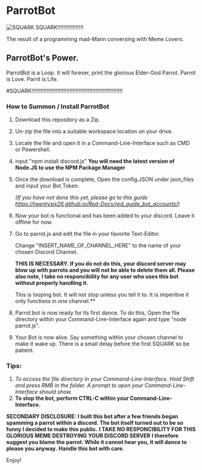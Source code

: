 # ParrotBot
![SQUARK SQUARK!!!!!!!!!!!!!!!!!](https://images.discordapp.net/attachments/334003104137871370/337974684073066496/parrot1.jpg)


The result of a programming mad-Mann conversing with Meme Lovers.

## ParrotBot's Power.
ParrotBot is a Loop. 
It will forever, print the glorious Elder-God Parrot.
Parrot is Love. 
Parrit is Life.

#SQUARK!!!!!!!!!!!!!!!!!!!!!!!!!!!!!!!!!!!!!!!!!!!!!!!!!!!!!!!!!!!!

### How to Summon / Install ParrotBot
1. Download this repository as a Zip.
2. Un-zip the file into a suitable workspace location on your drive.
3. Locate the file and open it in a Command-Line-Interface such as CMD or Powershell. 
4. input "npm install discord.js"
  **You will need the latest version of Node.JS to use the NPM Package Manager**
  
  
5. Once the download is complete, Open the config.JSON under json_files and input your Bot Token.

    _(If you have not done this yet, please go to this guide https://twentysix26.github.io/Red-Docs/red_guide_bot_accounts/)_
    
6. Now your bot is functional and has been added to your discord. Leave it offline for now. 
7. Go to parrot.js and edit the file in your favorite Text-Editor.
 
    Change "INSERT_NAME_OF_CHANNEL_HERE" to the name of your chosen Discord Channel.
    
    **THIS IS NECESSARY. If you do not do this, your discord server may blow up with parrots and you will not be able to delete them all. Please also note, I take no responcibility for any user who uses this bot without properly handling it.**
    
    This is looping bot. It will not stop unless you tell it to. It is imperitive it only functions in one channel.**
   
8. Parrot bot is now ready for its first dance. To do this, Open the file directory within your Command-Line-Interface again and type "node parrot.js".

9. Your Bot is now alive. Say something within your chosen channel to make it wake up. There is a small delay before the first SQUARK so be patient. 

### Tips:
1. _To access the file directory in your Command-Line-Interface. Hold Shift and press RMB in the folder. A prompt to open your Command-Line-Interface should show._
2. **To stop the bot, perform CTRL-C within your Command-Line-Interface.**


**SECONDARY DISCLOSURE:**
**I built this bot after a few friends began spamming a parrot within a discord. The bot itself turned out to be so funny I decided to make this public.**
**I TAKE NO RESPONCIBILITY FOR THIS GLORIOUS MEME DESTROYING YOUR DISCORD SERVER**
**I therefore suggest you blame the parrot. While it cannot hear you, it will dance to please you anyway.**
__Handle this bot with care.__

Enjoy!

